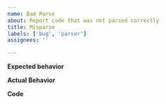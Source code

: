```yaml
---
name: Bad Parse
about: Report code that was not parsed correctly
title: Misparse
labels: ['bug', 'parser']
assignees: ''

---
```


**Expected behavior**
<!-- A description of what you expected to happen -->

**Actual Behavior**
<!-- A description of what actually happened -->

**Code**
<!-- The code that was not interpreted correctly goes here.
     This should also include the error message you got. -->

```c

```

<!-- If you know where to find it, include the relevant part of the C standard
    There's a copy at http://www.open-std.org/jtc1/sc22/wg14/www/docs/n1570.pdf -->
